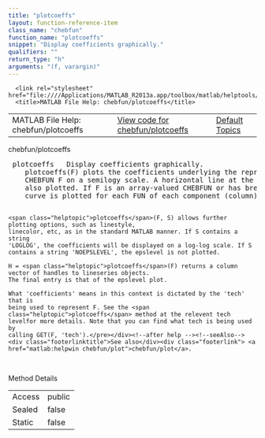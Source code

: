```yaml
---
title: "plotcoeffs"
layout: function-reference-item
class_name: "chebfun"
function_name: "plotcoeffs"
snippet: "Display coefficients graphically."
qualifiers: ""
return_type: "h"
arguments: "(f, varargin)"
---
```


<html>
   <head>
      <meta http-equiv="Content-Type" content="text/html; charset=utf-8">
   
      <link rel="stylesheet" href="file:////Applications/MATLAB_R2013a.app/toolbox/matlab/helptools/private/helpwin.css">
      <title>MATLAB File Help: chebfun/plotcoeffs</title>
   </head>
   <body>
      <!--Single-page help-->
      <table border="0" cellspacing="0" width="100%">
         <tr class="subheader">
            <td class="headertitle">MATLAB File Help: chebfun/plotcoeffs</td>
            <td class="subheader-left"><a href="matlab:edit chebfun/plotcoeffs">View code for chebfun/plotcoeffs</a></td>
            <td class="subheader-right"><a href="matlab:helpwin">Default Topics</a></td>
         </tr>
      </table>
      <div class="title">chebfun/plotcoeffs</div>
      <div class="helptext"><pre><!--helptext --> <span class="helptopic">plotcoeffs</span>   Display coefficients graphically.
    <span class="helptopic">plotcoeffs</span>(F) plots the coefficients underlying the representation of a
    CHEBFUN F on a semilogy scale. A horizontal line at the epslevel of F is
    also plotted. If F is an array-valued CHEBFUN or has breakpoints, then a
    curve is plotted for each FUN of each component (column) of F.
 
    <span class="helptopic">plotcoeffs</span>(F, S) allows further plotting options, such as linestyle,
    linecolor, etc, as in the standard MATLAB manner. If S contains a string
    'LOGLOG', the coefficients will be displayed on a log-log scale. If S
    contains a string 'NOEPSLEVEL', the epslevel is not plotted.
 
    H = <span class="helptopic">plotcoeffs</span>(F) returns a column vector of handles to lineseries objects.
    The final entry is that of the epslevel plot.
 
    What 'coefficients' means in this context is dictated by the 'tech' that is
    being used to represent F. See the <span class="helptopic">plotcoeffs</span> method at the relevent tech 
    levelfor more details. Note that you can find what tech is being used by 
    calling GET(F, 'tech').</pre></div><!--after help --><!--seeAlso--><div class="footerlinktitle">See also</div><div class="footerlink"> <a href="matlab:helpwin chebfun/plot">chebfun/plot</a>.
</div>
      <!--Method-->
      <div class="sectiontitle">Method Details</div>
      <table class="class-details">
         <tr>
            <td class="class-detail-label">Access</td>
            <td>public</td>
         </tr>
         <tr>
            <td class="class-detail-label">Sealed</td>
            <td>false</td>
         </tr>
         <tr>
            <td class="class-detail-label">Static</td>
            <td>false</td>
         </tr>
      </table>
   </body>
</html>
